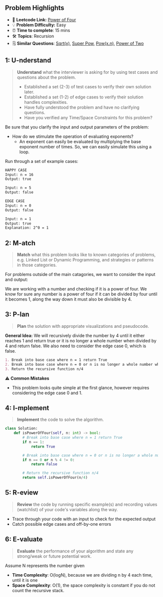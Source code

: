 ## Problem Highlights

* 🔗 **Leetcode Link:** [Power of Four](https://leetcode.com/problems/power-of-four/)
* 💡 **Problem Difficulty:** Easy
* ⏰ **Time to complete**: 15 mins
* 🛠️ **Topics**: Recursion
* 🗒️ **Similar Questions**: [Sqrt(x)](https://leetcode.com/problems/sqrtx/), [Super Pow](https://leetcode.com/problems/super-pow/),  [Pow(x.n)](https://leetcode.com/problems/powx-n/), [Power of Two](https://leetcode.com/problems/power-of-two/)
    
## 1: U-nderstand
 
> **Understand** what the interviewer is asking for by using test cases and questions about the problem.
> 
> - Established a set (2-3) of test cases to verify their own solution later.
> - Established a set (1-2) of edge cases to verify their solution handles complexities.
> - Have fully understood the problem and have no clarifying questions.
> - Have you verified any Time/Space Constraints for this problem?

Be sure that you clarify the input and output parameters of the problem:

- How do we stimulate the operation of evaluating exponents?
    * An exponent can easily be evaluated by multiplying the base exponent number of times. So, we can easily simulate this using a loop.


Run through a set of example cases:

```markdown
HAPPY CASE
Input: n = 16
Output: true

Input: n = 5
Output: false

EDGE CASE 
Input: n = 0
Output: false

Input: n = 1
Output: true
Explanation: 2^0 = 1
```   
    
## 2: M-atch

> **Match**  what this problem looks like to known categories of problems, e.g. Linked List or Dynamic Programming, and strategies or patterns in those categories.

For problems outside of the main catagories, we want to consider the input and output:

We are working with a number and checking if it is a power of four. We know for sure any number is a power of four if it can be divided by four until it becomes 1, along the way down it must also be divisible by 4. 


## 3: P-lan

> **Plan** the solution with appropriate visualizations and pseudocode.

**General Idea:** We will recursively divide the number by 4 until it either reaches 1 and return true or it is no longer a whole number when divided by 4 and return false. We also need to consider the edge case 0, which is false.

```markdown
1. Break into base case where n = 1 return True
2. Break into base case where n = 0 or n is no longer a whole number when divided by 4 return False
3. Return the recursive function n/4 
```

⚠️ **Common Mistakes**

* This problem looks quite simple at the first glance, however requires considering the edge case 0 and 1. 

## 4: I-mplement

> **Implement** the code to solve the algorithm.

```python
class Solution:
    def isPowerOfFour(self, n: int) -> bool:
        # Break into base case where n = 1 return True
        if n == 1:
            return True

        # Break into base case where n = 0 or n is no longer a whole number when divided by 4 return False
        if n == 0 or n % 4 != 0:
            return False

        # Return the recursive function n/4 
        return self.isPowerOfFour(n/4)
```
    
## 5: R-eview

> **Review** the code by running specific example(s) and recording values (watchlist) of your code's variables along the way.

- Trace through your code with an input to check for the expected output
- Catch possible edge cases and off-by-one errors

## 6: E-valuate

> **Evaluate** the performance of your algorithm and state any strong/weak or future potential work.

Assume N represents the number given

* **Time Complexity**: O(logN), because we are dividing n by 4 each time, until it is one
* **Space Complexity**: O(1), the space complexity is constant if you do not count the recursive stack.
